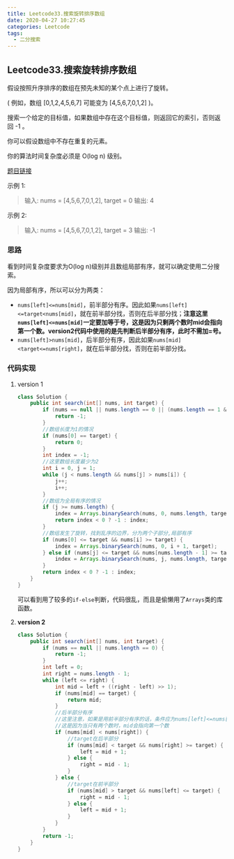 ```yaml
---
title: Leetcode33.搜索旋转排序数组
date: 2020-04-27 10:27:45
categories: Leetcode
tags:
  - 二分搜索
---
```


## Leetcode33.搜索旋转排序数组

假设按照升序排序的数组在预先未知的某个点上进行了旋转。

( 例如，数组 [0,1,2,4,5,6,7] 可能变为 [4,5,6,7,0,1,2] )。

搜索一个给定的目标值，如果数组中存在这个目标值，则返回它的索引，否则返回 -1 。

你可以假设数组中不存在重复的元素。

你的算法时间复杂度必须是 O(log n) 级别。

[题目链接](https://leetcode-cn.com/problems/search-in-rotated-sorted-array)

<!--more-->

示例 1:

>输入: nums = [4,5,6,7,0,1,2], target = 0
>输出: 4

示例 2:

>输入: nums = [4,5,6,7,0,1,2], target = 3
>输出: -1

### 思路

看到时间复杂度要求为O(log n)级别并且数组局部有序，就可以确定使用二分搜索。

因为局部有序，所以可以分为两类：

- `nums[left]<=nums[mid]`，前半部分有序。因此如果`nums[left]<=target<nums[mid]`，就在前半部分找，否则在后半部分找；**注意这里`nums[left]<=nums[mid]`一定要加等于号，这是因为只剩两个数时mid会指向第一个数。version2代码中使用的是先判断后半部分有序，此时不需加=号。**
- `nums[left]>nums[mid]`，后半部分有序，因此如果`nums[mid]<target<=nums[right]`，就在后半部分找，否则在前半部分找。

### 代码实现

1. version 1

   ```java
   class Solution {
       public int search(int[] nums, int target) {
           if (nums == null || nums.length == 0 || (nums.length == 1 && nums[0] != target)) {
               return -1;
           }
           //数组长度为1的情况
           if (nums[0] == target) {
               return 0;
           }
           int index = -1;
           //这里数组长度最少为2
           int i = 0, j = 1;
           while (j < nums.length && nums[j] > nums[i]) {
               j++;
               i++;
           }
           //数组为全局有序的情况
           if (j >= nums.length) {
               index = Arrays.binarySearch(nums, 0, nums.length, target);
               return index < 0 ? -1 : index;
           }
           //数组发生了旋转，找到乱序的边界，分为两个子部分,局部有序
           if (nums[0] <= target && nums[i] >= target) {
               index = Arrays.binarySearch(nums, 0, i + 1, target);
           } else if (nums[j] <= target && nums[nums.length - 1] >= target) {
               index = Arrays.binarySearch(nums, j, nums.length, target);
           }
           return index < 0 ? -1 : index;
       }
   }
   ```

   可以看到用了较多的`if-else`判断，代码很乱，而且是偷懒用了`Arrays`类的库函数。

2. **version 2**

   ```java
   class Solution {
       public int search(int[] nums, int target) {
           if (nums == null || nums.length == 0) {
               return -1;
           }
           int left = 0;
           int right = nums.length - 1;
           while (left <= right) {
               int mid = left + ((right - left) >> 1);
               if (nums[mid] == target) {
                   return mid;
               }
               //后半部分有序
               //这里注意，如果是用前半部分有序的话，条件应为nums[left]<=nums[mid]
               //这是因为当只有两个数时，mid会指向第一个数
               if (nums[mid] < nums[right]) {
                   //target在后半部分
                   if (nums[mid] < target && nums[right] >= target) {
                       left = mid + 1;
                   } else {
                       right = mid - 1;
                   }
               } else {
                   //target在前半部分
                   if (nums[mid] > target && nums[left] <= target) {
                       right = mid - 1;
                   } else {
                       left = mid + 1;
                   }
               }
           }
           return -1;
       }
   }
   ```

   